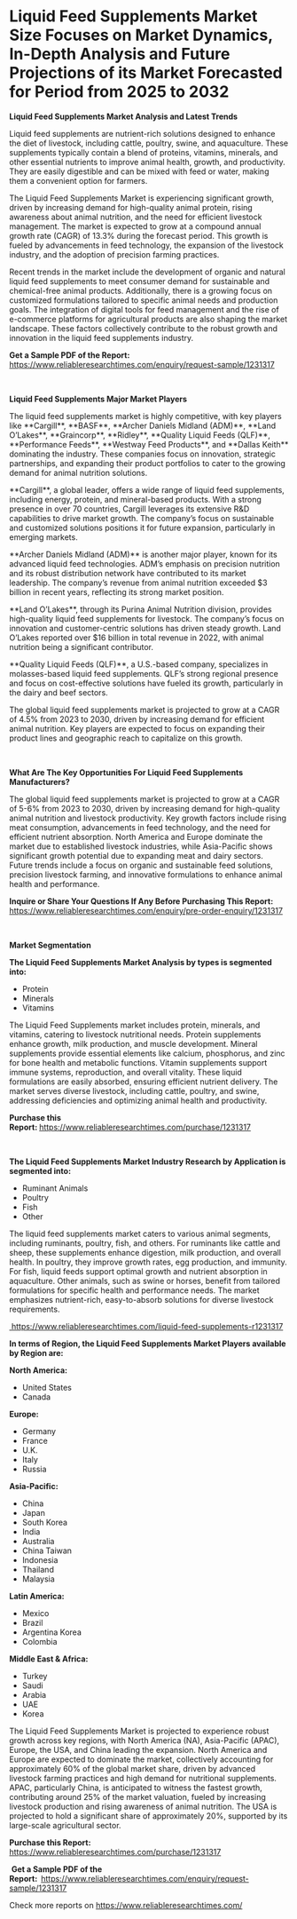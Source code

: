 <p><h1>Liquid Feed Supplements Market Size Focuses on Market Dynamics, In-Depth Analysis and Future Projections of its Market Forecasted for Period from 2025 to 2032</h1></p><p><strong>Liquid Feed Supplements Market Analysis and Latest Trends</strong></p>
<p><p>Liquid feed supplements are nutrient-rich solutions designed to enhance the diet of livestock, including cattle, poultry, swine, and aquaculture. These supplements typically contain a blend of proteins, vitamins, minerals, and other essential nutrients to improve animal health, growth, and productivity. They are easily digestible and can be mixed with feed or water, making them a convenient option for farmers.</p><p>The Liquid Feed Supplements Market is experiencing significant growth, driven by increasing demand for high-quality animal protein, rising awareness about animal nutrition, and the need for efficient livestock management. The market is expected to grow at a compound annual growth rate (CAGR) of 13.3% during the forecast period. This growth is fueled by advancements in feed technology, the expansion of the livestock industry, and the adoption of precision farming practices.</p><p>Recent trends in the market include the development of organic and natural liquid feed supplements to meet consumer demand for sustainable and chemical-free animal products. Additionally, there is a growing focus on customized formulations tailored to specific animal needs and production goals. The integration of digital tools for feed management and the rise of e-commerce platforms for agricultural products are also shaping the market landscape. These factors collectively contribute to the robust growth and innovation in the liquid feed supplements industry.</p></p>
<p><strong>Get a Sample PDF of the Report:&nbsp;</strong> <a href="https://www.reliableresearchtimes.com/enquiry/request-sample/1231317?utm_campaign=2006&utm_medium=2&utm_source=Github&utm_content=ia&utm_term=21012025&utm_id=liquid-feed-supplements">https://www.reliableresearchtimes.com/enquiry/request-sample/1231317</a></p>
<p>&nbsp;</p>
<p><strong>Liquid Feed Supplements Major Market Players</strong></p>
<p><p>The liquid feed supplements market is highly competitive, with key players like **Cargill**, **BASF**, **Archer Daniels Midland (ADM)**, **Land O’Lakes**, **Graincorp**, **Ridley**, **Quality Liquid Feeds (QLF)**, **Performance Feeds**, **Westway Feed Products**, and **Dallas Keith** dominating the industry. These companies focus on innovation, strategic partnerships, and expanding their product portfolios to cater to the growing demand for animal nutrition solutions.</p><p>**Cargill**, a global leader, offers a wide range of liquid feed supplements, including energy, protein, and mineral-based products. With a strong presence in over 70 countries, Cargill leverages its extensive R&D capabilities to drive market growth. The company’s focus on sustainable and customized solutions positions it for future expansion, particularly in emerging markets.</p><p>**Archer Daniels Midland (ADM)** is another major player, known for its advanced liquid feed technologies. ADM’s emphasis on precision nutrition and its robust distribution network have contributed to its market leadership. The company’s revenue from animal nutrition exceeded $3 billion in recent years, reflecting its strong market position.</p><p>**Land O’Lakes**, through its Purina Animal Nutrition division, provides high-quality liquid feed supplements for livestock. The company’s focus on innovation and customer-centric solutions has driven steady growth. Land O’Lakes reported over $16 billion in total revenue in 2022, with animal nutrition being a significant contributor.</p><p>**Quality Liquid Feeds (QLF)**, a U.S.-based company, specializes in molasses-based liquid feed supplements. QLF’s strong regional presence and focus on cost-effective solutions have fueled its growth, particularly in the dairy and beef sectors.</p><p>The global liquid feed supplements market is projected to grow at a CAGR of 4.5% from 2023 to 2030, driven by increasing demand for efficient animal nutrition. Key players are expected to focus on expanding their product lines and geographic reach to capitalize on this growth.</p></p>
<p>&nbsp;</p>
<p><strong>What Are The Key Opportunities For Liquid Feed Supplements Manufacturers?</strong></p>
<p><p>The global liquid feed supplements market is projected to grow at a CAGR of 5-6% from 2023 to 2030, driven by increasing demand for high-quality animal nutrition and livestock productivity. Key growth factors include rising meat consumption, advancements in feed technology, and the need for efficient nutrient absorption. North America and Europe dominate the market due to established livestock industries, while Asia-Pacific shows significant growth potential due to expanding meat and dairy sectors. Future trends include a focus on organic and sustainable feed solutions, precision livestock farming, and innovative formulations to enhance animal health and performance.</p></p>
<p><strong>Inquire or Share Your Questions If Any Before Purchasing This Report:</strong> <a href="https://www.reliableresearchtimes.com/enquiry/pre-order-enquiry/1231317?utm_campaign=2006&utm_medium=2&utm_source=Github&utm_content=ia&utm_term=21012025&utm_id=liquid-feed-supplements">https://www.reliableresearchtimes.com/enquiry/pre-order-enquiry/1231317</a></p>
<p>&nbsp;</p>
<p><strong>Market Segmentation</strong></p>
<p><strong>The Liquid Feed Supplements Market Analysis by types is segmented into:</strong></p>
<p><ul><li>Protein</li><li>Minerals</li><li>Vitamins</li></ul></p>
<p><p>The Liquid Feed Supplements market includes protein, minerals, and vitamins, catering to livestock nutritional needs. Protein supplements enhance growth, milk production, and muscle development. Mineral supplements provide essential elements like calcium, phosphorus, and zinc for bone health and metabolic functions. Vitamin supplements support immune systems, reproduction, and overall vitality. These liquid formulations are easily absorbed, ensuring efficient nutrient delivery. The market serves diverse livestock, including cattle, poultry, and swine, addressing deficiencies and optimizing animal health and productivity.</p></p>
<p><strong>Purchase this Report:&nbsp;</strong><a href="https://www.reliableresearchtimes.com/purchase/1231317?utm_campaign=2006&utm_medium=2&utm_source=Github&utm_content=ia&utm_term=21012025&utm_id=liquid-feed-supplements">https://www.reliableresearchtimes.com/purchase/1231317</a></p>
<p>&nbsp;</p>
<p><strong>The Liquid Feed Supplements Market Industry Research by Application is segmented into:</strong></p>
<p><ul><li>Ruminant Animals</li><li>Poultry</li><li>Fish</li><li>Other</li></ul></p>
<p><p>The liquid feed supplements market caters to various animal segments, including ruminants, poultry, fish, and others. For ruminants like cattle and sheep, these supplements enhance digestion, milk production, and overall health. In poultry, they improve growth rates, egg production, and immunity. For fish, liquid feeds support optimal growth and nutrient absorption in aquaculture. Other animals, such as swine or horses, benefit from tailored formulations for specific health and performance needs. The market emphasizes nutrient-rich, easy-to-absorb solutions for diverse livestock requirements.</p></p>
<p><a href="https://www.reliableresearchtimes.com/liquid-feed-supplements-r1231317?utm_campaign=2006&utm_medium=2&utm_source=Github&utm_content=ia&utm_term=21012025&utm_id=liquid-feed-supplements">&nbsp;https://www.reliableresearchtimes.com/liquid-feed-supplements-r1231317</a></p>
<p><strong>In terms of Region, the Liquid Feed Supplements Market Players available by Region are:</strong></p>
<p>
    <p> <strong> North America: </strong>
        <ul>
            <li>United States</li>
            <li>Canada</li>
        </ul>
        </p> 
    <p> <strong> Europe: </strong>
        <ul>
            <li>Germany</li>
            <li>France</li>
            <li>U.K.</li>
            <li>Italy</li>
            <li>Russia</li>
        </ul>
        </p> 
    <p> <strong> Asia-Pacific: </strong>
        <ul>
            <li>China</li>
            <li>Japan</li>
            <li>South Korea</li>
            <li>India</li>
            <li>Australia</li>
            <li>China Taiwan</li>
            <li>Indonesia</li>
            <li>Thailand</li>
            <li>Malaysia</li>
        </ul>
        </p> 
    <p> <strong> Latin America: </strong>
        <ul>
            <li>Mexico</li>
            <li>Brazil</li>
            <li>Argentina Korea</li>
            <li>Colombia</li>
        </ul>
        </p> 
    <p> <strong> Middle East & Africa: </strong>
        <ul>
            <li>Turkey</li>
            <li>Saudi</li>
            <li>Arabia</li>
            <li>UAE</li>
            <li>Korea</li>
        </ul>
    </p>
    </p>
<p><p>The Liquid Feed Supplements Market is projected to experience robust growth across key regions, with North America (NA), Asia-Pacific (APAC), Europe, the USA, and China leading the expansion. North America and Europe are expected to dominate the market, collectively accounting for approximately 60% of the global market share, driven by advanced livestock farming practices and high demand for nutritional supplements. APAC, particularly China, is anticipated to witness the fastest growth, contributing around 25% of the market valuation, fueled by increasing livestock production and rising awareness of animal nutrition. The USA is projected to hold a significant share of approximately 20%, supported by its large-scale agricultural sector.</p></p>
<p><strong>Purchase this Report: </strong><a href="https://www.reliableresearchtimes.com/purchase/1231317?utm_campaign=2006&utm_medium=2&utm_source=Github&utm_content=ia&utm_term=21012025&utm_id=liquid-feed-supplements">https://www.reliableresearchtimes.com/purchase/1231317</a></p>
<p>&nbsp;<strong>Get a Sample PDF of the Report:&nbsp;&nbsp;</strong><a href="https://www.reliableresearchtimes.com/enquiry/request-sample/1231317?utm_campaign=2006&utm_medium=2&utm_source=Github&utm_content=ia&utm_term=21012025&utm_id=liquid-feed-supplements">https://www.reliableresearchtimes.com/enquiry/request-sample/1231317</a></p>
<p><strong></strong></p>
<p>Check more reports on <a href="https://www.reliableresearchtimes.com/?utm_campaign=2006&utm_medium=2&utm_source=Github&utm_content=ia&utm_term=21012025&utm_id=liquid-feed-supplements">https://www.reliableresearchtimes.com/</a></p>